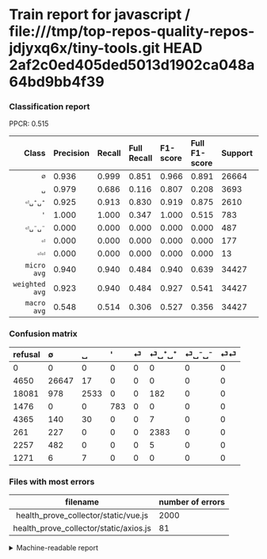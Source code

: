 # Train report for javascript / file:///tmp/top-repos-quality-repos-jdjyxq6x/tiny-tools.git HEAD 2af2c0ed405ded5013d1902ca048a64bd9bb4f39

### Classification report

PPCR: 0.515

| Class | Precision | Recall | Full Recall | F1-score | Full F1-score | Support | Full Support | PPCR |
|------:|:----------|:-------|:------------|:---------|:---------|:--------|:-------------|:-----|
| `∅` | 0.936| 0.999| 0.851| 0.966| 0.891| 26664| 31314| 0.852 |
| `␣` | 0.979| 0.686| 0.116| 0.807| 0.208| 3693| 21774| 0.170 |
| `⏎␣⁺␣⁺` | 0.925| 0.913| 0.830| 0.919| 0.875| 2610| 2871| 0.909 |
| `'` | 1.000| 1.000| 0.347| 1.000| 0.515| 783| 2259| 0.347 |
| `⏎␣⁻␣⁻` | 0.000| 0.000| 0.000| 0.000| 0.000| 487| 2744| 0.177 |
| `⏎` | 0.000| 0.000| 0.000| 0.000| 0.000| 177| 4542| 0.039 |
| `⏎⏎` | 0.000| 0.000| 0.000| 0.000| 0.000| 13| 1284| 0.010 |
| `micro avg` | 0.940| 0.940| 0.484| 0.940| 0.639| 34427| 66788| 0.515 |
| `weighted avg` | 0.923| 0.940| 0.484| 0.927| 0.541| 34427| 66788| 0.515 |
| `macro avg` | 0.548| 0.514| 0.306| 0.527| 0.356| 34427| 66788| 0.515 |

### Confusion matrix

|refusal|  ∅| ␣| '| ⏎| ⏎␣⁺␣⁺| ⏎␣⁻␣⁻| ⏎⏎| 
|:---|:---|:---|:---|:---|:---|:---|:---|
|0 |0 |0 |0 |0 |0 |0 |0 |
|4650 |26647 |17 |0 |0 |0 |0 |0 |
|18081 |978 |2533 |0 |0 |182 |0 |0 |
|1476 |0 |0 |783 |0 |0 |0 |0 |
|4365 |140 |30 |0 |0 |7 |0 |0 |
|261 |227 |0 |0 |0 |2383 |0 |0 |
|2257 |482 |0 |0 |0 |5 |0 |0 |
|1271 |6 |7 |0 |0 |0 |0 |0 |

### Files with most errors

| filename | number of errors|
|:----:|:-----|
| health_prove_collector/static/vue.js | 2000 |
| health_prove_collector/static/axios.js | 81 |

<details>
    <summary>Machine-readable report</summary>
```json
{
  "cl_report": {"\u0027": {"f1-score": 1.0, "precision": 1.0, "recall": 1.0, "support": 783}, "macro avg": {"f1-score": 0.5274249887160016, "precision": 0.5484977301850354, "recall": 0.5140402121010683, "support": 34427}, "micro avg": {"f1-score": 0.9395532576175676, "precision": 0.9395532576175676, "recall": 0.9395532576175676, "support": 34427}, "weighted avg": {"f1-score": 0.9274616219010536, "precision": 0.9225407096203233, "recall": 0.9395532576175676, "support": 34427}, "\u2205": {"f1-score": 0.9664514725083417, "precision": 0.9356390449438202, "recall": 0.9993624362436243, "support": 26664}, "\u23ce": {"f1-score": 0.0, "precision": 0.0, "recall": 0.0, "support": 177}, "\u23ce\u23ce": {"f1-score": 0.0, "precision": 0.0, "recall": 0.0, "support": 13}, "\u23ce\u2423\u207a\u2423\u207a": {"f1-score": 0.9188355504144978, "precision": 0.9247186651144742, "recall": 0.9130268199233716, "support": 2610}, "\u23ce\u2423\u207b\u2423\u207b": {"f1-score": 0.0, "precision": 0.0, "recall": 0.0, "support": 487}, "\u2423": {"f1-score": 0.806687898089172, "precision": 0.979126401236954, "recall": 0.685892228540482, "support": 3693}},
  "cl_report_full": {"\u0027": {"f1-score": 0.514792899408284, "precision": 1.0, "recall": 0.3466135458167331, "support": 2259}, "macro avg": {"f1-score": 0.3555511607249851, "precision": 0.5484977301850354, "recall": 0.3062757947700926, "support": 66788}, "micro avg": {"f1-score": 0.6391542755520427, "precision": 0.9395532576175676, "recall": 0.48430855842366893, "support": 66788}, "weighted avg": {"f1-score": 0.5407033826801956, "precision": 0.8314662304822406, "recall": 0.48430855842366893, "support": 66788}, "\u2205": {"f1-score": 0.8912934408134595, "precision": 0.9356390449438202, "recall": 0.8509612313980967, "support": 31314}, "\u23ce": {"f1-score": 0.0, "precision": 0.0, "recall": 0.0, "support": 4542}, "\u23ce\u23ce": {"f1-score": 0.0, "precision": 0.0, "recall": 0.0, "support": 1284}, "\u23ce\u2423\u207a\u2423\u207a": {"f1-score": 0.8748164464023496, "precision": 0.9247186651144742, "recall": 0.8300243817485197, "support": 2871}, "\u23ce\u2423\u207b\u2423\u207b": {"f1-score": 0.0, "precision": 0.0, "recall": 0.0, "support": 2744}, "\u2423": {"f1-score": 0.2079553384508025, "precision": 0.979126401236954, "recall": 0.11633140442729861, "support": 21774}},
  "ppcr": 0.515466850332395
}
```
</details>
